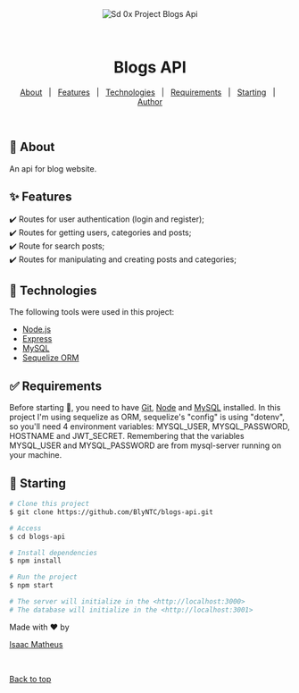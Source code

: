 <div align="center" id="top"> 
  <img src="./.github/app.gif" alt="Sd 0x Project Blogs Api" />

  &#xa0;

</div>

<h1 align="center">Blogs API</h1>


<!-- Status -->

<!-- <h4 align="center"> 
	🚧  Sd 0x Blogs Api 🚀 Under construction...  🚧
</h4> 

<hr> -->

<p align="center">
  <a href="#dart-about">About</a> &#xa0; | &#xa0; 
  <a href="#sparkles-features">Features</a> &#xa0; | &#xa0;
  <a href="#rocket-technologies">Technologies</a> &#xa0; | &#xa0;
  <a href="#white_check_mark-requirements">Requirements</a> &#xa0; | &#xa0;
  <a href="#checkered_flag-starting">Starting</a> &#xa0; | &#xa0;
  <a href="https://github.com/BlyNTC" target="_blank">Author</a>
</p>

<br>

## :dart: About ##

An api for blog website.

## :sparkles: Features ##

:heavy_check_mark: Routes for user authentication (login and register);\
:heavy_check_mark: Routes for getting users, categories and posts;\
:heavy_check_mark: Route for search posts;\
:heavy_check_mark: Routes for manipulating and creating posts and categories;

## :rocket: Technologies ##

The following tools were used in this project:

- [Node.js](https://nodejs.org/en/)
- [Express](https://expressjs.com/)
- [MySQL](https://www.mysql.com/)
- [Sequelize ORM](https://sequelize.org/)





## :white_check_mark: Requirements ##

Before starting :checkered_flag:, you need to have [Git](https://git-scm.com), [Node](https://nodejs.org/en/) and [MySQL](https://www.mysql.com/) installed. In this project I'm using sequelize as ORM, sequelize's "config" is using "dotenv", so you'll need 4 environment variables: MYSQL_USER, MYSQL_PASSWORD, HOSTNAME and JWT_SECRET. Remembering that the variables MYSQL_USER and MYSQL_PASSWORD are from mysql-server running on your machine.

## :checkered_flag: Starting ##

```bash
# Clone this project
$ git clone https://github.com/BlyNTC/blogs-api.git

# Access
$ cd blogs-api

# Install dependencies
$ npm install

# Run the project
$ npm start

# The server will initialize in the <http://localhost:3000>
# The database will initialize in the <http://localhost:3001>

```

Made with :heart: by 

<a href="https://github.com/BlyNTC" target="_blank">Isaac Matheus</a>

&#xa0;

<a href="#top">Back to top</a>
